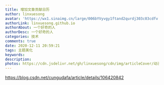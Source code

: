 ```yaml
---
title: 增加文章贡献日历
author: linxuesong
avatar: 'https://wx1.sinaimg.cn/large/006bYVyvgy1ftand2qurdj303c03cdfv.jpg'
authorLink: linxuesong.github.io
authorAbout: 一个好奇的人
authorDesc: 一个好奇的人
categories: 技术
comments: true
date: 2020-12-11 20:59:21
tags: 主题美化
keywords:
description:
photos: https://cdn.jsdelivr.net/gh/linxuesong/cdn/img/articleCover/动漫女/1P421143I2-5-1200.jpg
---
```


https://blog.csdn.net/cungudafa/article/details/106420842